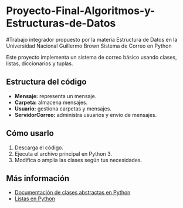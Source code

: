 # Proyecto-Final-Algoritmos-y-Estructuras-de-Datos
#Trabajo integrador propuesto por la materia Estructura de Datos en la Universidad Nacional Guillermo Brown
 Sistema de Correo en Python

Este proyecto implementa un sistema de correo básico usando clases, listas, diccionarios y tuplas.

## Estructura del código
- **Mensaje:** representa un mensaje.
- **Carpeta:** almacena mensajes.
- **Usuario:** gestiona carpetas y mensajes.
- **ServidorCorreo:** administra usuarios y envío de mensajes.

## Cómo usarlo
1. Descarga el código.
2. Ejecuta el archivo principal en Python 3.
3. Modifica o amplía las clases según tus necesidades.

## Más información
- [Documentación de clases abstractas en Python](https://docs.python.org/3/library/abc.html)
- [Listas en Python](https://docs.python.org/3/tutorial/datastructures.html#more-on-lists)
